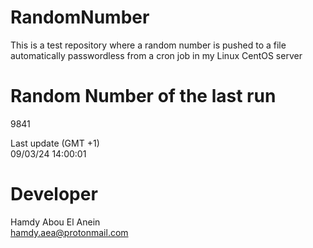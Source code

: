 # RandomNumber    
This is a test repository where a random number is pushed to a file automatically passwordless from a cron job in my Linux CentOS server    
# Random Number of the last run   
9841
      
Last update (GMT +1)    
09/03/24 14:00:01
# Developer    
Hamdy Abou El Anein   
hamdy.aea@protonmail.com

